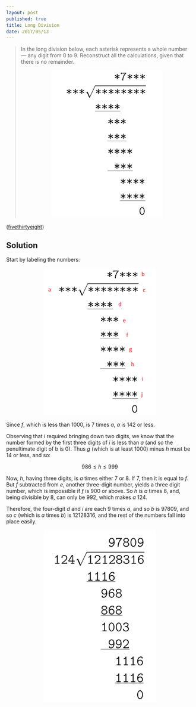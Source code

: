 ```yaml
---
layout: post
published: true
title: Long Division
date: 2017/05/13
---
```


>In the long division below, each asterisk represents a whole number — any digit from 0 to 9. Reconstruct all the calculations, given that there is no remainder.
><center><img src="/img/LD.PNG" alt="Long Division Problem" style="width: 300px"/></center>

<!--more-->

([fivethirtyeight](https://fivethirtyeight.com/features/can-you-do-math-without-numbers/))

## Solution

Start by labeling the numbers:

<center><img src="/img/LD-labeled.png" alt="Long division problem, labeled." style="width: 300px;"/></center>

Since $f$, which is less than $1000$, is $7$ times $a$, $a$ is $142$ or less. 

Observing that $i$ required bringing down two digits, we know that the number formed by the first three digits of $i$ is less than $a$ (and so the penultimate digit of b is $0$). Thus $g$ (which is at least $1000$) minus $h$ must be $14$ or less, and so:

$$986 \leq h \leq 999$$

Now, $h$, having three digits, is $a$ times either $7$ or $8$. If $7$, then it is equal to $f$. But $f$ subtracted from $e$, another three-digit number, yields a three digit number, which is impossible if $f$ is $900$ or above. So $h$ is $a$ times $8$, and, being divisible by 8, can only be $992$, which makes $a$ $124$.

Therefore, the four-digit $d$ and $i$ are each $9$ times $a$, and so $b$ is $97809$, and so $c$ (which is $a$ times $b$) is $12128316$, and the rest of the numbers fall into place easily.

<center><img src="/img/LD-Solved.PNG" alt="Long division problem, solved." style="width: 300px"/></center>

<br>
